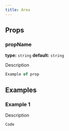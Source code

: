 ```yaml
---
title: Area
---
```



## Props

### propName
**type:** `string`
**default:** `string`

Description

```jsx
Example of prop
```




## Examples


### Example 1
Description

```jsx
Code
```

[ChartData]: /docs/data/ChartData

